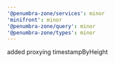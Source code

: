 ```yaml
---
'@penumbra-zone/services': minor
'minifront': minor
'@penumbra-zone/query': minor
'@penumbra-zone/types': minor
---
```


added proxying timestampByHeight
